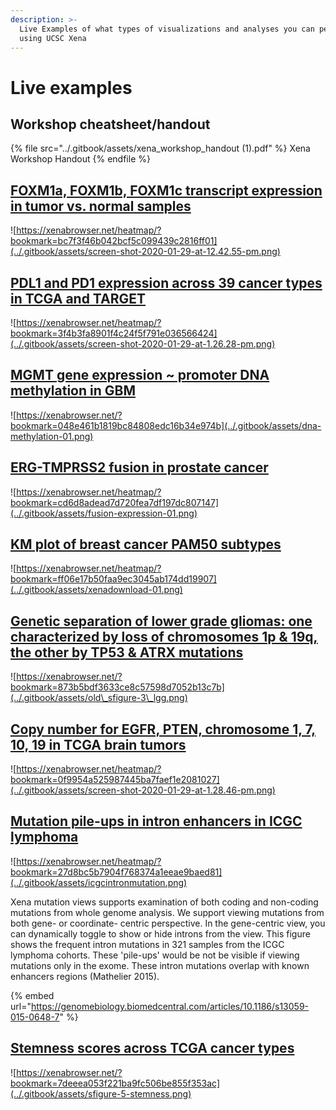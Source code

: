 ```yaml
---
description: >-
  Live Examples of what types of visualizations and analyses you can perform
  using UCSC Xena
---
```


# Live examples

## Workshop cheatsheet/handout

{% file src="../.gitbook/assets/xena_workshop_handout (1).pdf" %}
Xena Workshop Handout
{% endfile %}

## [FOXM1a, FOXM1b, FOXM1c transcript expression in tumor vs. normal samples](https://xenabrowser.net/heatmap/?bookmark=bc7f3f46b042bcf5c099439c2816ff01)

![https://xenabrowser.net/heatmap/?bookmark=bc7f3f46b042bcf5c099439c2816ff01](../.gitbook/assets/screen-shot-2020-01-29-at-12.42.55-pm.png)

## [PDL1 and PD1 expression across 39 cancer types in TCGA and TARGET](https://xenabrowser.net/heatmap/?bookmark=3f4b3fa8901f4c24f5f791e036566424)

![https://xenabrowser.net/heatmap/?bookmark=3f4b3fa8901f4c24f5f791e036566424](../.gitbook/assets/screen-shot-2020-01-29-at-1.26.28-pm.png)



## [MGMT gene expression \~ promoter DNA methylation in GBM](https://xenabrowser.net/?bookmark=048e461b1819bc84808edc16b34e974b)

![https://xenabrowser.net/?bookmark=048e461b1819bc84808edc16b34e974b](../.gitbook/assets/dna-methylation-01.png)

## [ERG-TMPRSS2 fusion in prostate cancer ](https://xenabrowser.net/heatmap/?bookmark=cd6d8adead7d720fea7df197dc807147)

![https://xenabrowser.net/heatmap/?bookmark=cd6d8adead7d720fea7df197dc807147](../.gitbook/assets/fusion-expression-01.png)

## [KM plot of breast cancer PAM50 subtypes](https://xenabrowser.net/?bookmark=23e26bfa823e49d241439ae701f267e4)

![https://xenabrowser.net/heatmap/?bookmark=ff06e17b50faa9ec3045ab174dd19907](../.gitbook/assets/xenadownload-01.png)

## [Genetic separation of lower grade gliomas: one characterized by loss of chromosomes 1p & 19q, the other by TP53 & ATRX mutations](https://xenabrowser.net/?bookmark=873b5bdf3633ce8c57598d7052b13c7b)

![https://xenabrowser.net/?bookmark=873b5bdf3633ce8c57598d7052b13c7b](../.gitbook/assets/old\_sfigure-3\_lgg.png)

## [Copy number for EGFR, PTEN, chromosome 1, 7, 10, 19 in TCGA brain tumors](https://xenabrowser.net/heatmap/?bookmark=0f9954a525987445ba7faef1e2081027)

![https://xenabrowser.net/heatmap/?bookmark=0f9954a525987445ba7faef1e2081027](../.gitbook/assets/screen-shot-2020-01-29-at-1.28.46-pm.png)

## [Mutation pile-ups in intron enhancers in ICGC lymphoma](https://xenabrowser.net/heatmap/?bookmark=dfc37064d62ea0c0302881c05277b7b3)

![https://xenabrowser.net/heatmap/?bookmark=27d8bc5b7904f768374a1eeae9baed81](../.gitbook/assets/icgcintronmutation.png)

Xena mutation views supports examination of both coding and non-coding mutations from whole genome analysis. We support viewing mutations from both gene- or coordinate- centric perspective. In the gene-centric view, you can dynamically toggle to show or hide introns from the view. This figure shows the frequent intron mutations in 321 samples from the ICGC lymphoma cohorts. These 'pile-ups' would be not be visible if viewing mutations only in the exome. These intron mutations overlap with known enhancers regions (Mathelier 2015).‌

{% embed url="https://genomebiology.biomedcentral.com/articles/10.1186/s13059-015-0648-7" %}

## [Stemness scores across TCGA cancer types](https://xenabrowser.net/?bookmark=7deeea053f221ba9fc506be855f353ac)

![https://xenabrowser.net/?bookmark=7deeea053f221ba9fc506be855f353ac](../.gitbook/assets/sfigure-5-stemness.png)
